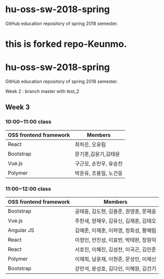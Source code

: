 ﻿# hu-oss-sw-2018-spring
GitHub education repository of spring 2018 semester.

this is forked repo-Keunmo.
=======
# hu-oss-sw-2018-spring
GitHub education repository of spring 2018 semester.


Week 2 : branch master with test_2

## Week 3

### 10:00~11:00 class
| OSS frontend framework | Members |
|------------------------|---------|
| React          | 최하은, 오유림 |
| Bootstrap      | 문기훈,김윤기,김태윤|
| Vue.js         | 구근모, 손민우, 유승찬  |
| Polymer    		 |박온유, 조용일, 노건웅 |

### 11:00~12:00 class
| OSS frontend framework | Members |
|------------------------|---------|
| Bootstrap             | 공태웅, 김도현, 김용준, 권영훈, 문제웅|
| Vue.js              | 주한새, 양재우, 김유신, 김재훈, 김태오|
| Angular JS             | 김예준, 이재훈, 이하영, 정회성, 황예림 |
| React | 이정인, 안진성, 이효빈, 박태완, 장원익 |
| React                  | 서호진, 이혜진, 김성찬, 이국곤, 김민준|
| Polymer                | 이재희, 남윤재, 이현준, 문성인, 이제신 |
| Bootstrap | 강민석, 윤성호, 김다인, 이혜원, 김건기|
